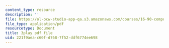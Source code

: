 ```yaml
---
content_type: resource
description: ''
file: https://ol-ocw-studio-app-qa.s3.amazonaws.com/courses/16-90-computational-methods-in-aerospace-engineering-spring-2014/221f9aeac60fd7687f52ddf6774ee698_Hn6f6tCKQwE.pdf
file_type: application/pdf
resourcetype: Document
title: 3play pdf file
uid: 221f9aea-c60f-d768-7f52-ddf6774ee698
---
```

